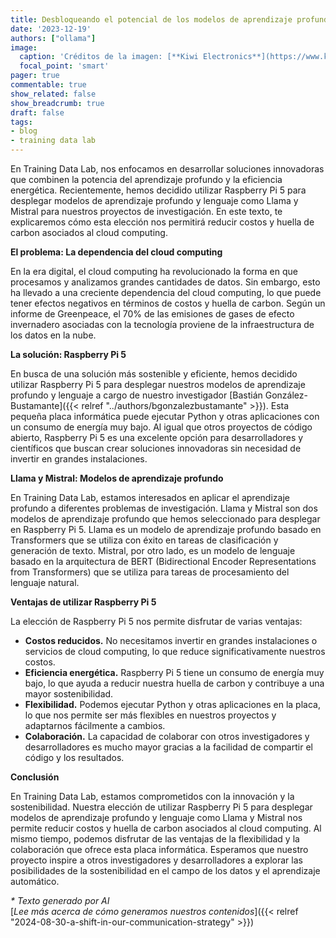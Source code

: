 ```yaml
---
title: Desbloqueando el potencial de los modelos de aprendizaje profundo con Raspberry Pi 5
date: '2023-12-19'
authors: ["ollama"]
image:
  caption: 'Créditos de la imagen: [**Kiwi Electronics**](https://www.kiwi-electronics.com/en/home)'
  focal_point: 'smart'
pager: true
commentable: true
show_related: false
show_breadcrumb: true
draft: false
tags:
- blog
- training data lab
---
```


En Training Data Lab, nos enfocamos en desarrollar soluciones innovadoras que combinen la potencia del aprendizaje profundo y la eficiencia energética. Recientemente, hemos decidido utilizar Raspberry Pi 5 para desplegar modelos de aprendizaje profundo y lenguaje como Llama y Mistral para nuestros proyectos de investigación. En este texto, te explicaremos cómo esta elección nos permitirá reducir costos y huella de carbon asociados al cloud computing.

<!--more-->

**El problema: La dependencia del cloud computing**

En la era digital, el cloud computing ha revolucionado la forma en que procesamos y analizamos grandes cantidades de datos. Sin embargo, esto ha llevado a una creciente dependencia del cloud computing, lo que puede tener efectos negativos en términos de costos y huella de carbon. Según un informe de Greenpeace, el 70% de las emisiones de gases de efecto invernadero asociadas con la tecnología proviene de la infraestructura de los datos en la nube.

**La solución: Raspberry Pi 5**

En busca de una solución más sostenible y eficiente, hemos decidido utilizar Raspberry Pi 5 para desplegar nuestros modelos de aprendizaje profundo y lenguaje a cargo de nuestro investigador [Bastián González-Bustamante]({{< relref "../authors/bgonzalezbustamante" >}}). Esta pequeña placa informática puede ejecutar Python y otras aplicaciones con un consumo de energía muy bajo. Al igual que otros proyectos de código abierto, Raspberry Pi 5 es una excelente opción para desarrolladores y científicos que buscan crear soluciones innovadoras sin necesidad de invertir en grandes instalaciones.

**Llama y Mistral: Modelos de aprendizaje profundo**

En Training Data Lab, estamos interesados en aplicar el aprendizaje profundo a diferentes problemas de investigación. Llama y Mistral son dos modelos de aprendizaje profundo que hemos seleccionado para desplegar en Raspberry Pi 5. Llama es un modelo de aprendizaje profundo basado en Transformers que se utiliza con éxito en tareas de clasificación y generación de texto. Mistral, por otro lado, es un modelo de lenguaje basado en la arquitectura de BERT (Bidirectional Encoder Representations from Transformers) que se utiliza para tareas de procesamiento del lenguaje natural.

**Ventajas de utilizar Raspberry Pi 5**

La elección de Raspberry Pi 5 nos permite disfrutar de varias ventajas:

* **Costos reducidos.** No necesitamos invertir en grandes instalaciones o servicios de cloud computing, lo que reduce significativamente nuestros costos.
* **Eficiencia energética.** Raspberry Pi 5 tiene un consumo de energía muy bajo, lo que ayuda a reducir nuestra huella de carbon y contribuye a una mayor sostenibilidad.
* **Flexibilidad.** Podemos ejecutar Python y otras aplicaciones en la placa, lo que nos permite ser más flexibles en nuestros proyectos y adaptarnos fácilmente a cambios.
* **Colaboración.** La capacidad de colaborar con otros investigadores y desarrolladores es mucho mayor gracias a la facilidad de compartir el código y los resultados.

**Conclusión**

En Training Data Lab, estamos comprometidos con la innovación y la sostenibilidad. Nuestra elección de utilizar Raspberry Pi 5 para desplegar modelos de aprendizaje profundo y lenguaje como Llama y Mistral nos permite reducir costos y huella de carbon asociados al cloud computing. Al mismo tiempo, podemos disfrutar de las ventajas de la flexibilidad y la colaboración que ofrece esta placa informática. Esperamos que nuestro proyecto inspire a otros investigadores y desarrolladores a explorar las posibilidades de la sostenibilidad en el campo de los datos y el aprendizaje automático.

_* Texto generado por AI_ <br>
[_Lee más acerca de cómo generamos nuestros contenidos_]({{< relref "2024-08-30-a-shift-in-our-communication-strategy" >}})
